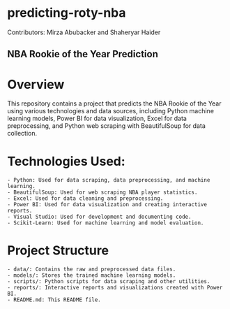 # predicting-roty-nba
Contributors: Mirza Abubacker and Shaheryar Haider

## NBA Rookie of the Year Prediction

# Overview
This repository contains a project that predicts the NBA Rookie of the Year using various technologies and data sources, including Python machine learning models, Power BI for data visualization, Excel for data preprocessing, and Python web scraping with BeautifulSoup for data collection.

# Technologies Used:
    - Python: Used for data scraping, data preprocessing, and machine learning.
    - BeautifulSoup: Used for web scraping NBA player statistics.
    - Excel: Used for data cleaning and preprocessing.
    - Power BI: Used for data visualization and creating interactive reports.
    - Visual Studio: Used for development and documenting code.
    - Scikit-Learn: Used for machine learning and model evaluation.

# Project Structure
    - data/: Contains the raw and preprocessed data files.
    - models/: Stores the trained machine learning models.
    - scripts/: Python scripts for data scraping and other utilities.
    - reports/: Interactive reports and visualizations created with Power BI.
    - README.md: This README file.
